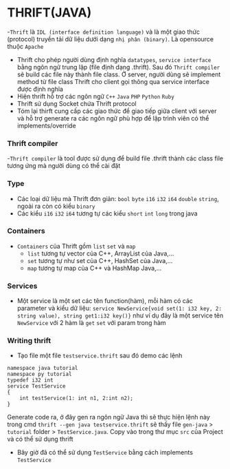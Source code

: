 THRIFT(JAVA)
==============
-`Thrift` là `IDL (interface definition language)` và là một giao thức (protocol) truyền tải dữ liệu dưới dạng `nhị phân (binary)`. Là opensource thuộc `Apache`
- Thrift cho phép người dùng định nghĩa `datatypes`, `service interface` bằng ngôn ngữ trung lập (file định dạng .thrift). Sau đó `Thrift compiler` sẽ build các file này thành file class. Ở server, người dùng sẽ implement method từ file class Thrift cho client gọi thông qua service interface được định nghĩa
- Hiện thrift hỗ trợ các ngôn ngữ `C++` `Java` `PHP` `Python` `Ruby`
- Thrift sử dụng Socket chứa Thrift protocol
- Tóm lại thirft cung cấp các giao thức để giao tiếp giữa client với server và hỗ trợ generate ra các ngôn ngữ phù hợp để lập trình viên có thể implements/override

### Thrift compiler
-`Thrift compiler` là tool được sử dụng để build file .thrift thành các class file tương ứng mà người dùng có thể cài đặt

### Type
- Các loại dữ liệu mà Thrift đơn giản: `bool` `byte` `i16` `i32` `i64` `double` `string`, ngoài ra còn có kiểu `binary`
- Các kiểu `i16` `i32` `i64` tương tự các kiểu `short` `int` `long` trong java
### Containers
- `Containers` của Thrift gồm `list` `set` và `map`
    + `list` tương tự vector của C++, ArrayList của Java,...
    + `set` tương tự như set của C++, HashSet của Java,...
    + `map` tương tự map của C++ và HashMap Java,...

### Services
- Một service là một set các tên function(hàm), mỗi hàm có các parameter và kiểu dữ liệu: `service NewService{void set(1: i32 key, 2: string value), string get1:i32 key()}` như ví dụ đây là một service tên `NewService` với 2 hàm là `get` `set` với param trong hàm

### Writing thrift
- Tạo file một file `testservice.thrift` sau đó demo các lệnh 
```
namespace java tutorial
namespace py tutorial
typedef i32 int
service TestService
{
    int testService(1: int n1, 2:int n2);
}
```
Generate code ra, ở đây gen ra ngôn ngữ Java thì sẽ thực hiện lệnh này trong cmd `thrift --gen java testservice.thrift` sẽ thấy file `gen-java` > `tutorial` folder > `TestService.java`. Copy vào trong thư mục `src` của Project và có thể sử dụng thrift
- Bây giờ đã có thể sử dụng `TestService` bằng cách implements `TestService`
